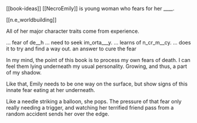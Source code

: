 [[book-ideas]]
[[NecroEmily]] is  young woman who fears for her ____.

[[n.e_worldbuilding]]


All of her major character traits come from experience.

... fear of de__h
... need to seek im_orta___y.
... learns of n_cr_m__cy.
... does it to try and find a way out. an answer to cure the fear

In my mind, the point of this book is to process my own fears of death. I can feel them lying underneath my usual personality. Growing, and thus, a part of my shadow.

Like that, Emily needs to be one way on the surface, but show signs of this innate fear eating at her underneath.

Like a needle striking a balloon, she pops. The pressure of that fear only really needing a trigger, and watching her terrified friend pass from a random accident sends her over the edge.

